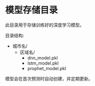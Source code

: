 # 模型存储目录

此目录用于存储训练好的深度学习模型。

目录结构:
- 城市名/
  - 区域名/
    - dnn_model.pkl
    - lstm_model.pkl
    - prophet_model.pkl

模型会在首次预测时自动创建，并定期更新。
